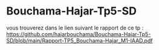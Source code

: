 # Bouchama-Hajar-Tp5-SD
vous trouverez dans le lien suivant le rapport de ce tp : 
https://github.com/hajarbouchama/Bouchama-Hajar-Tp5-SD/blob/main/Rapport-TP5_Bouchama-Hajar_M1-IAAD.pdf
